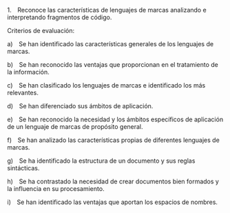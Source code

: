 1. Reconoce las características de lenguajes de marcas analizando e interpretando fragmentos de código.

Criterios de evaluación:

a) Se han identificado las características generales de los lenguajes de marcas.

b) Se han reconocido las ventajas que proporcionan en el tratamiento de la información.

c) Se han clasificado los lenguajes de marcas e identificado los más relevantes.

d) Se han diferenciado sus ámbitos de aplicación.

e) Se han reconocido la necesidad y los ámbitos específicos de aplicación de un lenguaje de marcas de propósito general.

f) Se han analizado las características propias de diferentes lenguajes de marcas.

g) Se ha identificado la estructura de un documento y sus reglas sintácticas.

h) Se ha contrastado la necesidad de crear documentos bien formados y la influencia en su procesamiento.

i) Se han identificado las ventajas que aportan los espacios de nombres.
